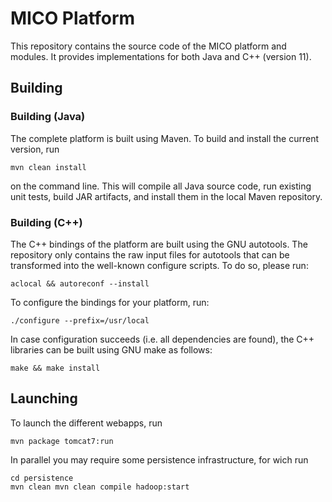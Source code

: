 # MICO Platform

This repository contains the source code of the MICO platform and modules. It provides
implementations for both Java and C++ (version 11).

## Building

### Building (Java)

The complete platform is built using Maven. To build and install the current version, run

    mvn clean install

on the command line. This will compile all Java source code, run existing unit tests, build JAR
artifacts, and install them in the local Maven repository.


### Building (C++)

The C++ bindings of the platform are built using the GNU autotools. The repository only contains the
raw input files for autotools that can be transformed into the well-known configure scripts. To do
so, please run:

    aclocal && autoreconf --install

To configure the bindings for your platform, run:

    ./configure --prefix=/usr/local

In case configuration succeeds (i.e. all dependencies are found), the C++ libraries can be built
using GNU make as follows:

    make && make install

## Launching

To launch the different webapps, run

    mvn package tomcat7:run

In parallel you may require some persistence infrastructure, for wich run

    cd persistence
    mvn clean mvn clean compile hadoop:start

